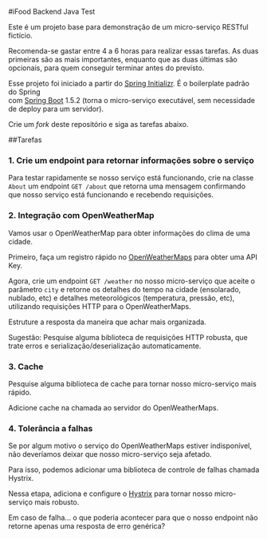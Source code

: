 #iFood Backend Java Test

Este é um projeto base para demonstração de um micro-serviço RESTful fictício.

Recomenda-se gastar entre 4 a 6 horas para realizar essas tarefas. As duas primeiras são as mais importantes, 
enquanto que as duas últimas são opcionais, para quem conseguir terminar antes do previsto.

Esse projeto foi iniciado a partir do [Spring Initializr][SpringInitializr]. É o boilerplate padrão do Spring  
com [Spring Boot][SpringBoot] 1.5.2 (torna o micro-serviço executável, sem necessidade de deploy para um servidor).

Crie um *fork* deste repositório e siga as tarefas abaixo.

##Tarefas

### 1. Crie um endpoint para retornar informações sobre o serviço

Para testar rapidamente se nosso serviço está funcionando, crie na classe `About` um endpoint `GET /about` que retorna
uma mensagem confirmando que nosso serviço está funcionando e recebendo requisições.


### 2. Integração com OpenWeatherMap

Vamos usar o OpenWeatherMap para obter informações do clima de uma cidade.

Primeiro, faça um registro rápido no [OpenWeatherMaps][OpenWeather] para obter uma API Key.

Agora, crie um endpoint `GET /weather` no nosso micro-serviço que aceite o parâmetro `city` e retorne os detalhes do
tempo na cidade (ensolarado, nublado, etc) e detalhes meteorológicos (temperatura, pressão, etc), utilizando 
requisições HTTP para o OpenWeatherMaps.

Estruture a resposta da maneira que achar mais organizada. 

Sugestão: Pesquise alguma biblioteca de requisições HTTP robusta, que trate erros e serialização/deserialização 
automaticamente. 


### 3. Cache

Pesquise alguma biblioteca de cache para tornar nosso micro-serviço mais rápido.

Adicione cache na chamada ao servidor do OpenWeatherMaps.


### 4. Tolerância a falhas

Se por algum motivo o serviço do OpenWeatherMaps estiver indisponível, não deveríamos deixar que nosso micro-serviço 
seja afetado.

Para isso, podemos adicionar uma biblioteca de controle de falhas chamada Hystrix.

Nessa etapa, adiciona e configure o [Hystrix][HystrixRepo] para tornar nosso micro-serviço mais robusto.

Em caso de falha... o que poderia acontecer para que o nosso endpoint não retorne apenas uma resposta de erro genérica?


[OpenWeather]: https://openweathermap.org/appid
[FeignRepo]: https://github.com/OpenFeign/feign
[HystrixRepo]: https://github.com/Netflix/Hystrix
[SpringInitializr]: https://start.spring.io/
[SpringBoot]: https://docs.spring.io/spring-boot/docs/1.5.2.RELEASE/reference/htmlsingle/#getting-started